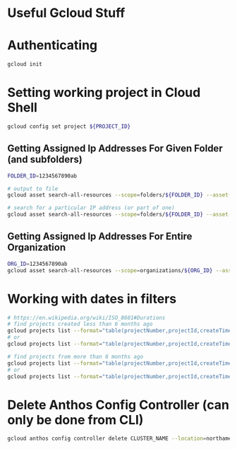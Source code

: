 # Useful Gcloud Stuff

# Authenticating
```bash
gcloud init
```

# Setting working project in Cloud Shell
```bash
gcloud config set project ${PROJECT_ID}
```

## Getting Assigned Ip Addresses For Given Folder (and subfolders)
```bash
FOLDER_ID=1234567890ab

# output to file
gcloud asset search-all-resources --scope=folders/${FOLDER_ID} --asset-types='compute.googleapis.com/Address' --read-mask='versionedResources,project,parentFullResourceName' --format="csv(versionedResources.resource.addressType,versionedResources.resource.address,parentFullResourceName:label='project_id',versionedResources.resource.selfLink:label='resource_name')" | awk -F, '{gsub(/.*\//, "", $3);gsub(/.*\//, "", $4); print}' OFS=, > ips.csv

# search for a particular IP address (or part of one)
gcloud asset search-all-resources --scope=folders/${FOLDER_ID} --asset-types='compute.googleapis.com/Address' --read-mask='versionedResources,project,parentFullResourceName' --format="csv(versionedResources.resource.addressType,versionedResources.resource.address,parentFullResourceName:label='project_id',versionedResources.resource.selfLink:label='resource_name')" | awk -F, '{gsub(/.*\//, "", $3);gsub(/.*\//, "", $4); print}' OFS=, | grep '35.203.1'
```
## Getting Assigned Ip Addresses For Entire Organization
```bash
ORG_ID=1234567890ab
gcloud asset search-all-resources --scope=organizations/${ORG_ID} --asset-types='computer.googleapis.com/Address' --read-mask='*' --format=json
```


# Working with dates in filters
```bash
# https://en.wikipedia.org/wiki/ISO_8601#Durations
# find projects created less than 6 months ago
gcloud projects list --format="table(projectNumber,projectId,createTime)" --filter="createTime<=-P6M"
# or
gcloud projects list --format="table(projectNumber,projectId,createTime)" --filter="createTime.date('%Y-%m-%d', Z)<='$(date -d '6 months ago' '+%Y-%m-%dT%H:%M:%S.%3NZ')'"

# find projects from more than 6 months ago 
gcloud projects list --format="table(projectNumber,projectId,createTime)" --filter="createTime>-P6M"
# or
gcloud projects list --format="table(projectNumber,projectId,createTime)" --filter="createTime.date('%Y-%m-%d', Z)>'$(date -d '6 months ago' '+%Y-%m-%dT%H:%M:%S.%3NZ')'"
```

# Delete Anthos Config Controller (can only be done from CLI)
```bash
gcloud anthos config controller delete CLUSTER_NAME --location=northamerica-northeast1
```